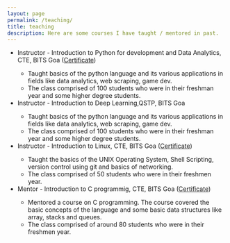 ```yaml
---
layout: page
permalink: /teaching/
title: teaching
description: Here are some courses I have taught / mentored in past.
---
```


<ul>
    <li>Instructor - Introduction to Python for development and Data Analytics, CTE, BITS Goa (<a href="https://drive.google.com/file/d/1Hj4O6HimM9aKNh2dEonNnRii9c6TVN1s/view?usp=sharing" target="_blank" title="Certificate">Certificate</a>)
        <div>
            <ul>
                <li>Taught basics of the python language and its various applications in fields like data analytics, web scraping, game dev.</li>
                <li>The class comprised of 100 students who were in their freshman year and some higher degree students.</li>
            </ul>
        </div>
    </li>
    <li>Instructor - Introduction to Deep Learning,QSTP, BITS Goa 
        <div>
            <ul>
                <li>Taught basics of the python language and its various applications in fields like data analytics, web scraping, game dev.</li>
                <li>The class comprised of 100 students who were in their freshman year and some higher degree students. </li>
            </ul>
        </div>
    </li>
    <li>Instructor - Introduction to Linux, CTE, BITS Goa (<a href="https://drive.google.com/file/d/1hFL9ak6xcyI3cRrfwDR1GDcXyvly1VLU/view?usp=sharing" target="_blank" title="Certificate">Certificate</a>)
        <div>
            <ul>
                <li>Taught the basics of the UNIX Operating System, Shell Scripting, version control using git and basics of networking.</li>
                <li>The class comprised of 50 students who were in their freshmen year.</li>
            </ul>
        </div>
    </li>
    <li>Mentor - Introduction to C programmig, CTE, BITS Goa (<a href="https://drive.google.com/file/d/1vC759RHlK2QZlmXd3Lq88yh5fCYxxV6Q/view?usp=sharing" target="_blank" title="Certificate">Certificate</a>)
        <div>
            <ul>
                <li>Mentored a course on C programming. The course covered the basic concepts of the language and some basic data structures like array, stacks and queues. </li>
                <li>The class comprised of around 80 students who were in their freshmen year.</li>
            </ul>
        </div>
    </li>
</ul>
